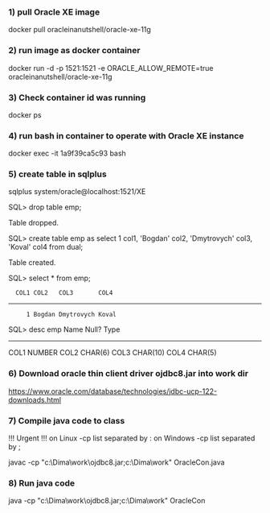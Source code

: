 ### 1) pull Oracle XE image

docker pull oracleinanutshell/oracle-xe-11g

### 2) run image as docker container

docker run -d -p 1521:1521 -e ORACLE_ALLOW_REMOTE=true oracleinanutshell/oracle-xe-11g 

### 3) Check container id was running

docker ps

### 4) run bash in container to operate with Oracle XE instance 

docker exec -it 1a9f39ca5c93  bash

### 5) create table in sqlplus

sqlplus system/oracle@localhost:1521/XE   


SQL> drop table emp;

Table dropped.

SQL> create table emp as select 1 col1, 'Bogdan' col2, 'Dmytrovych' col3, 'Koval' col4 from dual;

Table created.

SQL> select * from emp;

      COL1 COL2   COL3       COL4
---------- ------ ---------- -----
         1 Bogdan Dmytrovych Koval

SQL> desc emp
 Name                                      Null?    Type
 ----------------------------------------- -------- ----------------------------
 COL1                                               NUMBER
 COL2                                               CHAR(6)
 COL3                                               CHAR(10)
 COL4                                               CHAR(5)
 
### 6) Download oracle thin client driver ojdbc8.jar into work dir

https://www.oracle.com/database/technologies/jdbc-ucp-122-downloads.html


### 7) Compile java code to class

 !!! Urgent !!! on Linux   -cp list separated by :
                on Windows -cp list separated by ;


javac -cp "c:\Dima\work\ojdbc8.jar;c:\Dima\work"  OracleCon.java

### 8) Run java code

java -cp "c:\Dima\work\ojdbc8.jar;c:\Dima\work" OracleCon


